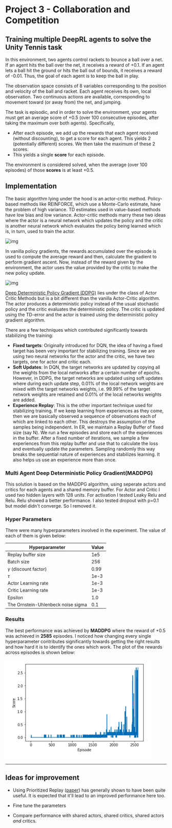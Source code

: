 # Project 3 - Collaboration and Competition
## Training multiple DeepRL agents to solve the Unity Tennis task

In this environment, two agents control rackets to bounce a ball over a net. If an agent hits the ball over the net, it receives a reward of +0.1.  If an agent lets a ball hit the ground or hits the ball out of bounds, it receives a reward of -0.01.  Thus, the goal of each agent is to keep the ball in play.

The observation space consists of 8 variables corresponding to the position and velocity of the ball and racket. Each agent receives its own, local observation.  Two continuous actions are available, corresponding to movement toward (or away from) the net, and jumping. 

The task is episodic, and in order to solve the environment, your agents must get an average score of +0.5 (over 100 consecutive episodes, after taking the maximum over both agents). Specifically,

- After each episode, we add up the rewards that each agent received (without discounting), to get a score for each agent. This yields 2 (potentially different) scores. We then take the maximum of these 2 scores.
- This yields a single **score** for each episode.

The environment is considered solved, when the average (over 100 episodes) of those **scores** is at least +0.5.


## Implementation
The basic algorithm lying under the hood is an actor-critic method. Policy-based methods like REINFORCE, which use a Monte-Carlo estimate, have the problem of high variance. TD estimates used in value-based methods have low bias and low variance. Actor-critic methods marry these two ideas where the actor is a neural network which updates the policy and the critic is another neural network which evaluates the policy being learned which is, in turn, used to train the actor.



![img](https://cdn-images-1.medium.com/max/2400/1*e1N-YzQmJt-5KwUkdUvAHg.png)



In vanilla policy gradients, the rewards accumulated over the episode is used to compute the average reward and then, calculate the gradient to perform gradient ascent. Now, instead of the reward given by the environment, the actor uses the value provided by the critic to make the new policy update.



![img](https://cdn-images-1.medium.com/max/2600/1*4TRtwlftFmWGNzZde45kaA.png)

[Deep Deterministic Policy Gradient (DDPG)](https://arxiv.org/abs/1509.02971) lies under the class of Actor Critic Methods but is a bit different than the vanilla Actor-Critic algorithm. The actor produces a deterministic policy instead of the usual stochastic policy and the critic evaluates the deterministic policy. The critic is updated using the TD-error and the actor is trained using the deterministic policy gradient algorithm.


There are a few techniques which contributed significantly towards stabilizing the training:

- **Fixed targets**: Originally introduced for DQN, the idea of having a fixed target has been very important for stabilizing training. Since we are using two neural networks for the actor and the critic, we have two targets, one for actor and critic each. 
- **Soft Updates**: In DQN, the target networks are updated by copying all the weights from the local networks after a certain number of epochs. However, in DDPG, the target networks are updated using soft updates where during each update step, 0.01% of the local network weights are mixed with the target networks weights, i.e. 99.99% of the target network weights are retained and 0.01% of the local networks weights are added.
- **Experience Replay**: This is the other important technique used for stabilizing training. If we keep learning from experiences as they come, then we are basically observed a sequence of observations each of which are linked to each other. This destroys the assumption of the samples being independent. In ER, we maintain a Replay Buffer of fixed size (say N). We run a few episodes and store each of the experiences in the buffer. After a fixed number of iterations, we sample a few experiences from this replay buffer and use that to calculate the loss and eventually update the parameters. Sampling randomly this way breaks the sequential nature of experiences and stabilizes learning. It also helps us use an experience more than once.

### Multi Agent Deep Deterministic Policy Gradient(MADDPG)
This solution is based on the MADDPG algorithm, using seperate actors and critics for each agents and a shared memory buffer. For Actor and Critic I used two hidden layers with 128 units. For activation I tested Leaky Relu and Relu. Relu showed a better performance. I also tested dropout with p=0.1 but model didn't converge. So I removed it.


### Hyper Parameters

There were many hyperparameters involved in the experiment. The value of each of them is given below:

| Hyperparameter                      | Value |
| ----------------------------------- | ----- |
| Replay buffer size                  | 1e5   |
| Batch size                          | 256   |
| $\gamma$ (discount factor)          | 0.99  |
| $\tau$                              | 1e-3  |
| Actor Learning rate                 | 1e-3  |
| Critic Learning rate                | 1e-3  |
| Epsilon		              | 1.0   |
| The Ornstein-Uhlenbeck noise sigma  | 0.1   |


### Results

The best performance was achieved by **MADDPG** where the reward of +0.5 was achieved in **2585** episodes. I noticed how changing every single hyperparameter contributes significantly towards getting the right results and how hard it is to identify the ones which work. The plot of the rewards across episodes is shown below:


![](scores.png)

---

## Ideas for improvement
- Using Prioritized Replay ([paper](https://arxiv.org/abs/1511.05952)) has generally shown to have been quite useful. It is expected that it'll lead to an improved performance here too.

- Fine tune the parameters

- Compare performance with shared actors, shared critics, shared actors *and* critics.


